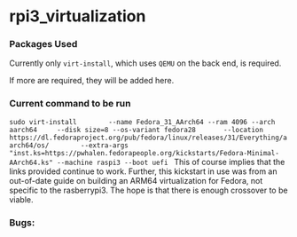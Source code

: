 # rpi3_virtualization

### Packages Used
Currently only ```virt-install```, which uses ```QEMU``` on the back end, is required.

If more are required, they will be added here.
### Current command to be run
```sudo virt-install        --name Fedora_31_AArch64 --ram 4096 --arch aarch64     --disk size=8 --os-variant fedora28       --location https://dl.fedoraproject.org/pub/fedora/linux/releases/31/Everything/aarch64/os/        --extra-args "inst.ks=https://pwhalen.fedorapeople.org/kickstarts/Fedora-Minimal-AArch64.ks" --machine raspi3 --boot uefi ```
This of course implies that the links provided continue to work. Further, this kickstart in use was from an out-of-date guide on building an ARM64 virtualization for Fedora, not specific to the rasberrypi3. The hope is that there is enough crossover to be viable.

### Bugs:
